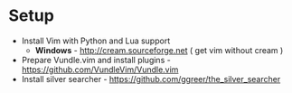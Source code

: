 # Setup
* Install Vim with Python and Lua support 
  * **Windows** - http://cream.sourceforge.net ( get vim without cream )
* Prepare Vundle.vim and install plugins - https://github.com/VundleVim/Vundle.vim
* Install silver searcher - https://github.com/ggreer/the_silver_searcher

